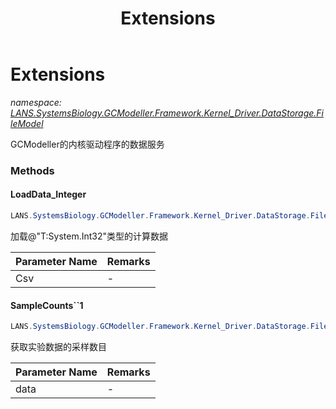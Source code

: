 ﻿---
title: Extensions
---

# Extensions
_namespace: [LANS.SystemsBiology.GCModeller.Framework.Kernel_Driver.DataStorage.FileModel](N-LANS.SystemsBiology.GCModeller.Framework.Kernel_Driver.DataStorage.FileModel.html)_

GCModeller的内核驱动程序的数据服务



### Methods

#### LoadData_Integer
```csharp
LANS.SystemsBiology.GCModeller.Framework.Kernel_Driver.DataStorage.FileModel.Extensions.LoadData_Integer(Microsoft.VisualBasic.DocumentFormat.Csv.DocumentStream.File)
```
加载@"T:System.Int32"类型的计算数据

|Parameter Name|Remarks|
|--------------|-------|
|Csv|-|


#### SampleCounts``1
```csharp
LANS.SystemsBiology.GCModeller.Framework.Kernel_Driver.DataStorage.FileModel.Extensions.SampleCounts``1(System.Collections.Generic.IEnumerable{LANS.SystemsBiology.GCModeller.Framework.Kernel_Driver.DataStorage.FileModel.DataSerials{``0}})
```
获取实验数据的采样数目

|Parameter Name|Remarks|
|--------------|-------|
|data|-|



